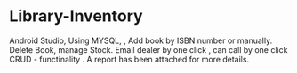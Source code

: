 # Library-Inventory
Android Studio, Using MYSQL, , Add book by ISBN number or manually. Delete Book, manage Stock. Email dealer by one click , can call by one click
CRUD - functinality . A report has been attached for more details. 
